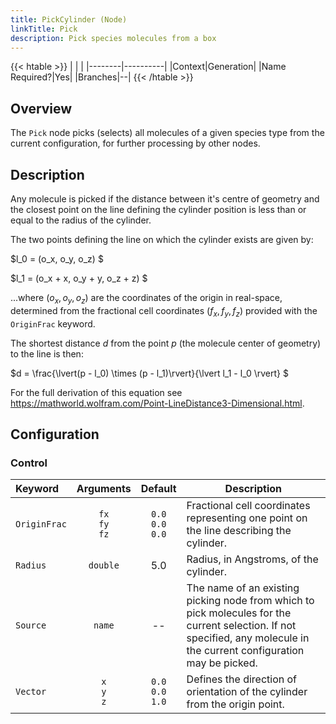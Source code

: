 ```yaml
---
title: PickCylinder (Node)
linkTitle: Pick
description: Pick species molecules from a box
---
```


{{< htable >}}
| | |
|--------|----------|
|Context|Generation|
|Name Required?|Yes|
|Branches|--|
{{< /htable >}}

## Overview

The `Pick` node picks (selects) all molecules of a given species type from the current configuration, for further processing by other nodes.

## Description

Any molecule is picked if the distance between it's centre of geometry and the closest point on the line defining the cylinder position is less than or equal to the radius of the cylinder.

The two points defining the line on which the cylinder exists are given by:

$l_0 = (o_x, o_y, o_z) $

$l_1 = (o_x + x, o_y + y, o_z + z) $

...where $(o_x, o_y, o_z)$ are the coordinates of the origin in real-space, determined from the fractional cell coordinates $(f_x, f_y, f_z)$ provided with the `OriginFrac` keyword.

The shortest distance $d$ from the point $p$ (the molecule center of geometry) to the line is then:

$d = \frac{\lvert(p - l_0) \times (p - l_1)\rvert}{\lvert l_1 - l_0 \rvert} $

For the full derivation of this equation see https://mathworld.wolfram.com/Point-LineDistance3-Dimensional.html.

## Configuration

### Control

|Keyword|Arguments|Default|Description|
|:------|:--:|:-----:|-----------|
|`OriginFrac`|`fx`</br>`fy`</br>`fz`| `0.0`</br>`0.0`</br>`0.0`|Fractional cell coordinates representing one point on the line describing the cylinder.|
|`Radius`|`double`|5.0|Radius, in Angstroms, of the cylinder.|
|`Source`|`name`|--|The name of an existing picking node from which to pick molecules for the current selection. If not specified, any molecule in the current configuration may be picked.|
|`Vector`|`x`</br>`y`</br>`z`| `0.0`</br>`0.0`</br>`1.0`|Defines the direction of orientation of the cylinder from the origin point.|
